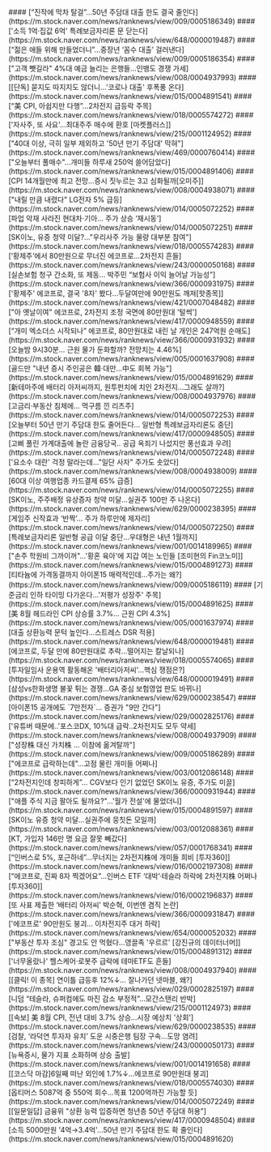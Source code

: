<head><meta charset="utf-8"><title>Vers : 20230914_0300 </title></head>
#### [“진작에 막차 탈걸”…50년 주담대 대출 한도 결국 줄인다](https://m.stock.naver.com/news/ranknews/view/009/0005186349)
#### ['소득 1억·집값 6억' 특례보금자리론 문 닫는다](https://m.stock.naver.com/news/ranknews/view/648/0000019487)
#### [“젊은 애들 위해 만들었더니”…중장년 ‘꼼수 대출’ 걸러낸다](https://m.stock.naver.com/news/ranknews/view/009/0005186354)
#### ["고객 뺏길라" 4%대 예금 늘리는 은행들…인뱅도 경쟁 가세](https://m.stock.naver.com/news/ranknews/view/008/0004937993)
#### [[단독] 묻지도 따지지도 않더니…'코로나 대출' 후폭풍 온다](https://m.stock.naver.com/news/ranknews/view/015/0004891541)
#### [“美 CPI, 아쉽지만 다행”…2차전지 급등락 주목](https://m.stock.naver.com/news/ranknews/view/018/0005574272)
#### ['자사주, 또 사요'…최대주주 매수에 환호 [마켓플러스]](https://m.stock.naver.com/news/ranknews/view/215/0001124952)
#### ["40대 이상, 극히 일부 제외하고 '50년 만기 주담대' 막혀"](https://m.stock.naver.com/news/ranknews/view/469/0000760414)
#### ["오늘부터 풀매수"…개미들 하루새 250억 쓸어담았다](https://m.stock.naver.com/news/ranknews/view/015/0004891406)
#### [CPI 14개월만에 최고 전망…증시 짓누르는 3고 심화될까[오미주]](https://m.stock.naver.com/news/ranknews/view/008/0004938071)
#### ["내릴 만큼 내렸다" LG전자 5% 급등](https://m.stock.naver.com/news/ranknews/view/014/0005072252)
#### [파업 악재 사라진 현대차·기아… 주가 상승 ‘재시동’](https://m.stock.naver.com/news/ranknews/view/014/0005072251)
#### [SK이노, 유증 청약 미달?…"우리사주 가능 물량 대부분 참여"](https://m.stock.naver.com/news/ranknews/view/018/0005574283)
#### [‘황제주’에서 80만원으로 무너진 에코프로…2차전지 흔들](https://m.stock.naver.com/news/ranknews/view/243/0000050168)
#### [실손보험 청구 간소화, 또 제동… 박주민 “보험사 이익 늘어날 가능성”](https://m.stock.naver.com/news/ranknews/view/366/0000931975)
#### ['황제주' 에코프로, 결국 '8자' 봤다…두달여만에 90만원도 깨져[핫종목]](https://m.stock.naver.com/news/ranknews/view/421/0007048482)
#### ["아 옛날이여" 에코프로, 2차전지 조정 국면에 80만원대 '털썩'](https://m.stock.naver.com/news/ranknews/view/417/0000948559)
#### [“개미 엑소더스 시작되나” 에코프로, 80만원대로 내린 날 개인은 247억원 순매도](https://m.stock.naver.com/news/ranknews/view/366/0000931932)
#### [오늘밤 9시30분… 근원 물가 둔화할까? 전망치는 4.46%](https://m.stock.naver.com/news/ranknews/view/005/0001637908)
#### [골드만 "내년 증시 주인공은 韓·대만…中도 회복 가능"](https://m.stock.naver.com/news/ranknews/view/015/0004891629)
#### [新테마주에 배터리 아저씨까지, 원투펀치에 치인 2차전지…그래도 살까?](https://m.stock.naver.com/news/ranknews/view/008/0004937976)
#### [고금리·부동산 침체에… 먹구름 낀 리츠주](https://m.stock.naver.com/news/ranknews/view/014/0005072253)
#### [오늘부터 50년 만기 주담대 한도 줄어든다… 일반형 특례보금자리론도 중단](https://m.stock.naver.com/news/ranknews/view/417/0000948505)
#### [고삐 풀린 가계대출에 놀란 금융당국.. 공급 옥죄기 나섰지만 풍선효과 우려](https://m.stock.naver.com/news/ranknews/view/014/0005072248)
#### ['요소수 대란' 걱정 말라는데…"일단 사자" 주가도 솟았다](https://m.stock.naver.com/news/ranknews/view/008/0004938009)
#### [60대 이상 여행업종 카드결제 65% 급증](https://m.stock.naver.com/news/ranknews/view/014/0005072255)
#### [SK이노, 주주배정 유상증자 청약 미달…실권주 100만 주 나온다](https://m.stock.naver.com/news/ranknews/view/629/0000238395)
#### [게임주 신작효과 ‘반짝’… 주가 하루만에 제자리](https://m.stock.naver.com/news/ranknews/view/014/0005072250)
#### [특례보금자리론 일반형 공급 이달 중단…우대형은 내년 1월까지](https://m.stock.naver.com/news/ranknews/view/001/0014189965)
#### ["손주 학원비 그까이꺼"…'황혼 육아'에 지갑 여는 노인들 [조미현의 Fin코노미]](https://m.stock.naver.com/news/ranknews/view/015/0004891273)
#### [티타늄에 가격동결까지 아이폰15 매력적인데…주가는 왜?](https://m.stock.naver.com/news/ranknews/view/009/0005186119)
#### [기준금리 인하 타이밍 다가온다…'저평가 성장주' 주목](https://m.stock.naver.com/news/ranknews/view/015/0004891625)
#### [美 8월 헤드라인 CPI 상승률 3.7%… 근원 CPI 4.3%](https://m.stock.naver.com/news/ranknews/view/005/0001637974)
#### [대출 상환능력 문턱 높인다…스트레스 DSR 적용](https://m.stock.naver.com/news/ranknews/view/648/0000019481)
#### [에코프로, 두달 만에 80만원대로 추락…떨어지는 칼날되나](https://m.stock.naver.com/news/ranknews/view/018/0005574065)
#### [투자일임사 운용역 활동해온 '배터리아저씨'…핵심 쟁점은?](https://m.stock.naver.com/news/ranknews/view/648/0000019491)
#### [삼성vs한화생명 불꽃 튀는 경쟁…GA 중심 보험영업 판도 바뀌나](https://m.stock.naver.com/news/ranknews/view/629/0000238547)
#### [아이폰15 공개에도 `7만전자`… 증권가 "9만 간다"](https://m.stock.naver.com/news/ranknews/view/029/0002825176)
#### ['유튜버 때문에..'포스코DX, 10%대 급락..2차전지도 모두 약세](https://m.stock.naver.com/news/ranknews/view/008/0004937909)
#### ["성장株 대신 가치株 … 이참에 옮겨탈까"](https://m.stock.naver.com/news/ranknews/view/009/0005186289)
#### ["에코프로 급락하는데"…고점 물린 개미들 어쩌나](https://m.stock.naver.com/news/ranknews/view/003/0012086148)
#### [“2차전지인데 창피하게”... CGV보다 인기 없었던 SK이노 유증, 주가도 미끌](https://m.stock.naver.com/news/ranknews/view/366/0000931944)
#### ["애플 주식 지금 팔아도 될까요?"…'월가 전설'에 물었더니](https://m.stock.naver.com/news/ranknews/view/015/0004891597)
#### [SK이노 유증 청약 미달…실권주에 뭉칫돈 모일까](https://m.stock.naver.com/news/ranknews/view/003/0012088361)
#### [KT, 가입자 146만 명 요금 잘못 빼갔다](https://m.stock.naver.com/news/ranknews/view/057/0001768341)
#### [“인버스로 5%, 포근하네”…무너지는 2차전지株에 개미들 희비 [투자360]](https://m.stock.naver.com/news/ranknews/view/016/0002197308)
#### [“에코프로, 진짜 8자 찍겠어요”…인버스 ETF ‘대박’·테슬라 하락에 2차전지株 어쩌나 [투자360]](https://m.stock.naver.com/news/ranknews/view/016/0002196837)
#### [또 사표 제출한 ‘배터리 아저씨’ 박순혁, 이번엔 겸직 논란](https://m.stock.naver.com/news/ranknews/view/366/0000931847)
#### ['에코프로' 90만원도 붕괴… 이차전지주 대거 하락](https://m.stock.naver.com/news/ranknews/view/654/0000052032)
#### ["부동산 투자 조심" 경고도 안 먹혔다…영끌족 '우르르' [강진규의 데이터너머]](https://m.stock.naver.com/news/ranknews/view/015/0004891312)
#### ['너무올랐나' 헬스케어·로봇주 급락에 테마ETF도 흔들](https://m.stock.naver.com/news/ranknews/view/008/0004937940)
#### [[클릭! 이 종목] 연이틀 급등후 12%↓… 잘나가던 넷마블, 왜?](https://m.stock.naver.com/news/ranknews/view/029/0002825197)
#### [니덤 “테슬라, 슈퍼컴에도 마진 감소 부정적”…모간스탠리 반박](https://m.stock.naver.com/news/ranknews/view/215/0001124973)
#### [[속보] 美 8월 CPI, 전년 대비 3.7% 상승…시장 예상치 '상회'](https://m.stock.naver.com/news/ranknews/view/629/0000238535)
#### [검찰, ‘라덕연 투자자 유치’ 도운 시중은행 팀장 구속…도망 염려](https://m.stock.naver.com/news/ranknews/view/243/0000050173)
#### [뉴욕증시, 물가 지표 소화하며 상승 출발](https://m.stock.naver.com/news/ranknews/view/001/0014191658)
#### [[코스닥 마감]6일째 떠난 외인에 1.7%↓…에코프로 90만원대 붕괴](https://m.stock.naver.com/news/ranknews/view/018/0005574030)
#### [옵티머스 5087억 중 550억 회수…목표 1200억까진 가능할 듯](https://m.stock.naver.com/news/ranknews/view/014/0005072249)
#### [[일문일답] 금융위 "상환 능력 입증하면 청년층 50년 주담대 허용"](https://m.stock.naver.com/news/ranknews/view/417/0000948504)
#### [소득 5000만원 '4억→3.4억'…50년 만기 주담대 한도 확 줄인다](https://m.stock.naver.com/news/ranknews/view/015/0004891620)
